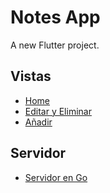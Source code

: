 # Notes App

A new Flutter project.

## Vistas

- [Home](img/home.PNG)
- [Editar y Eliminar](img/edit_delete.PNG)
- [Añadir](img/add.PNG)

## Servidor

- [Servidor en Go](https://github.com/walker1239/web-service-go-oracle)

